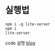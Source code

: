 # 실행법
```
npm i -g lite-server
npm i
lite-server
```

code 설명 
[blog](https://blog.mengkko.dev/2019/09/10/(JavaScript)_momentum_만들기/)